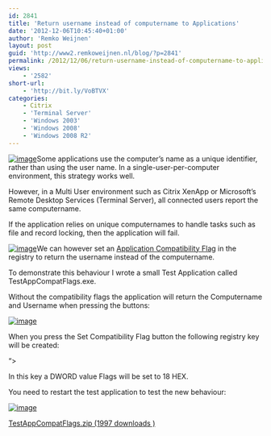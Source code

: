 ```yaml
---
id: 2841
title: 'Return username instead of computername to Applications'
date: '2012-12-06T10:45:40+01:00'
author: 'Remko Weijnen'
layout: post
guid: 'http://www2.remkoweijnen.nl/blog/?p=2841'
permalink: /2012/12/06/return-username-instead-of-computername-to-applications/
views:
    - '2582'
short-url:
    - 'http://bit.ly/VoBTVX'
categories:
    - Citrix
    - 'Terminal Server'
    - 'Windows 2003'
    - 'Windows 2008'
    - 'Windows 2008 R2'
---
```


[![image](http://192.168.40.25:8081/wp-content/uploads/2012/12/image_thumb8.png "image")](http://192.168.40.25:8081/wp-content/uploads/2012/12/image8.png)Some applications use the computer’s name as a unique identifier, rather than using the user name. In a single-user-per-computer environment, this strategy works well.

However, in a Multi User environment such as Citrix XenApp or Microsoft’s Remote Desktop Services (Terminal Server), all connected users report the same computername.

If the application relies on unique computernames to handle tasks such as file and record locking, then the application will fail.

[![image](http://192.168.40.25:8081/wp-content/uploads/2012/12/image_thumb9.png "image")](http://192.168.40.25:8081/wp-content/uploads/2012/12/image9.png)We can however set an [Application Compatibility Flag](http://support.microsoft.com/default.aspx?scid=kb;en-us;186499) in the registry to return the username instead of the computername.

To demonstrate this behaviour I wrote a small Test Application called TestAppCompatFlags.exe.

Without the compatibility flags the application will return the Computername and Username when pressing the buttons:

[![image](http://192.168.40.25:8081/wp-content/uploads/2012/12/image_thumb10.png "image")](http://192.168.40.25:8081/wp-content/uploads/2012/12/image10.png)

When you press the Set Compatibility Flag button the following registry key will be created:

 “&gt;

In this key a DWORD value Flags will be set to 18 HEX.

You need to restart the test application to test the new behaviour:

[![image](http://192.168.40.25:8081/wp-content/uploads/2012/12/image_thumb11.png "image")](http://192.168.40.25:8081/wp-content/uploads/2012/12/image11.png)

[ TestAppCompatFlags.zip (1997 downloads ) ](http://192.168.40.25:8081/download/testappcompatflags-zip/?tmstv=1726048920 "Version 1.0")